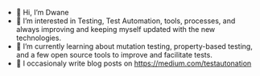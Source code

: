 


- 👋 Hi, I’m Dwane
- 👀 I’m interested in Testing, Test Automation, tools, processes, and always improving and keeping myself updated with the new technologies.
- 🌱 I’m currently learning about mutation testing, property-based testing, and a few open source tools to improve and facilitate tests.
- 📓 I occasionaly write blog posts on https://medium.com/testautonation

<!---
dwaned/dwaned is a ✨ special ✨ repository because its `README.md` (this file) appears on your GitHub profile.
You can click the Preview link to take a look at your changes.
--->
